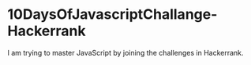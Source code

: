 # 10DaysOfJavascriptChallange-Hackerrank
I am trying to master JavaScript by joining the challenges in Hackerrank.
